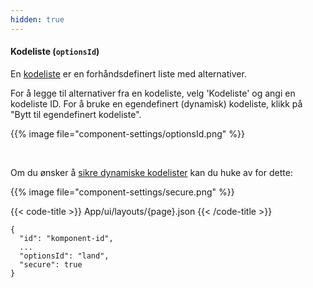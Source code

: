 ```yaml
---
hidden: true
---
```


<!-- begin intro -->
#### Kodeliste (`optionsId`)

En [kodeliste](/nb/altinn-studio/v8/guides/development/options) er en forhåndsdefinert liste med alternativer.

<!-- end intro -->


<!-- begin asd -->

For å legge til alternativer fra en kodeliste, velg 'Kodeliste' og angi en kodeliste ID.
 For å bruke en egendefinert (dynamisk) kodeliste, klikk på "Bytt til egendefinert kodeliste".

{{% image file="component-settings/optionsId.png" %}}

<br>

Om du ønsker å [sikre dynamiske kodelister](/nb/altinn-studio/v8/guides/development/options/sources/dynamic/#sikrede-kodelister) kan du huke av for dette:

{{% image file="component-settings/secure.png" %}}
<!-- end asd -->


<!-- begin code -->

{{< code-title >}}
App/ui/layouts/{page}.json
{{< /code-title >}}

```json{hl_lines="4-5"}
{
  "id": "komponent-id",
  ...
  "optionsId": "land",
  "secure": true
}
```

<!-- end code -->


<!-- begin more -->


<!-- end more -->